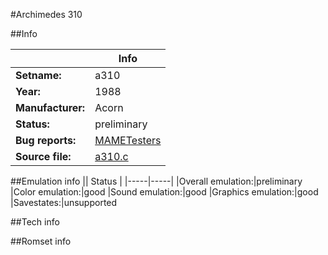 #Archimedes 310

##Info

||Info|
|-----|-----|
|**Setname:**|a310
|**Year:**|1988
|**Manufacturer:**|Acorn
|**Status:**|preliminary
|**Bug reports:**|[MAMETesters](http://mametesters.org/view_all_set.php?type=1&temporary=y&search=a310.c)
|**Source file:**|[a310.c](https://github.com/mamedev/mame/blob/master/src/mess/drivers/a310.c)

##Emulation info
|| Status |
|-----|-----|
|Overall emulation:|preliminary
|Color emulation:|good
|Sound emulation:|good
|Graphics emulation:|good
|Savestates:|unsupported

##Tech info

##Romset info

<!--- START OF EDITED COMMENT DO NOT TOUCH TEXT ABOVE-->
